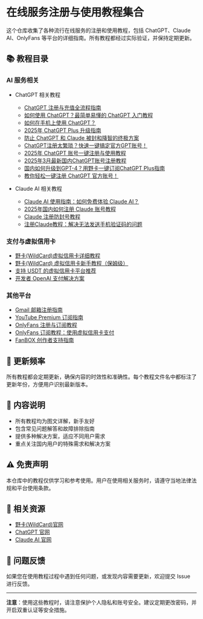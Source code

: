 # 在线服务注册与使用教程集合

这个仓库收集了各种流行在线服务的注册和使用教程，包括 ChatGPT、Claude AI、OnlyFans 等平台的详细指南。所有教程都经过实际验证，并保持定期更新。

## 📚 教程目录

### AI 服务相关
- ChatGPT 相关教程
  - [ChatGPT 注册与充值全流程指南](src/ChatGPT%20注册与充值全流程指南.md)
  - [如何使用 ChatGPT？最简单易懂的 ChatGPT 入门教程](src/如何使用%20ChatGPT？最简单易懂的%20ChatGPT%20入门教程.md)
  - [如何在手机上使用 ChatGPT？](src/如何在手机上使用%20ChatGPT？一键体验%20GPT-4.0%20的完整教程.md)
  - [2025年 ChatGPT Plus 升级指南](src/2025年最新教程：如何使用虚拟信用卡升级到%20ChatGPT%20Plus%20(GPT-4.0).md)
  - [防止 ChatGPT 和 Claude 被封和降智的终极方案](src/【2025最新】防止ChatGPT和Claude被封和降智的终极方案.md)
  - [ChatGPT注册太繁琐？快速一键搞定官方GPT账号！](src/ChatGPT注册太繁琐？教你快速一键搞定官方GPT账号！.md)
  - [2025年 ChatGPT 账号一键注册与使用教程](src/2025年%20ChatGPT%20账号一键注册与使用教程.md)
  - [2025年3月最新国内ChatGPT账号注册教程](src/2025年3月最新国内ChatGPT账号注册教程，无需手机验证码.md)
  - [国内如何升级到GPT-4？用野卡一键订阅ChatGPT Plus指南](src/【保姆级教程】国内如何升级到GPT-4？用野卡(WildCard)一键订阅ChatGPT%20Plus指南.md)
  - [教你轻松一键注册 ChatGPT 官方账号！](src/【完全指南】教你轻松一键注册%20ChatGPT%20官方账号！.md)

- Claude AI 相关教程
  - [Claude AI 使用指南：如何免费体验 Claude AI？](src/Claude%20AI%20使用指南：如何免费体验%20Claude%20AI？.md)
  - [2025年国内如何注册 Claude 账号教程](src/2025年国内如何注册%20Claude%20账号教程（无需%20SMS%20接码平台）.md)
  - [Claude 注册防封号教程](src/【2025最新】Claude注册防封号.md)
  - [注册Claude教程：解决无法发送手机验证码的问题](src/【2025亲测】注册Claude教程：解决无法发送手机验证码的问题.md)

### 支付与虚拟信用卡
- [野卡(WildCard)虚拟信用卡详细教程](src/【2025更新】野卡(WildCard)虚拟信用卡详细注册教程.md)
- [野卡(WildCard) 虚拟信用卡新手教程（保姆级）](src/野卡(WildCard)%20虚拟信用卡新手教程（保姆级）.md)
- [支持 USDT 的虚拟信用卡平台推荐](src/【2025推荐】支持%20USDT%20的虚拟信用卡与实体卡开卡平台.md)
- [开发者 OpenAI 支付解决方案](src/国内开发者如何解决%20OpenAI%20信用卡付款问题.md)

### 其他平台
- [Gmail 邮箱注册指南](src/【2025更新】Gmail谷歌邮箱注册指南（手动注册+一键注册）.md)
- [YouTube Premium 订阅指南](src/【新手小白】如何订阅%20YouTube%20Premium？2025%20最新订阅指南.md)
- [OnlyFans 注册与订阅教程](src/如何注册%20OnlyFans%20与订阅教程.md)
- [OnlyFans 订阅教程：使用虚拟信用卡支付](src/OnlyFans%20订阅教程：使用虚拟信用卡支付.md)
- [FanBOX 创作者支持指南](src/如何在%20FanBOX%20支持喜欢的创作者？没有信用卡也能轻松赞助！.md)

## 🔄 更新频率

所有教程都会定期更新，确保内容的时效性和准确性。每个教程文件名中都标注了更新年份，方便用户识别最新版本。

## 📝 内容说明

- 所有教程均为图文详解，新手友好
- 包含常见问题解答和故障排除指南
- 提供多种解决方案，适应不同用户需求
- 重点关注国内用户的特殊需求和解决方案

## ⚠️ 免责声明

本仓库中的教程仅供学习和参考使用。用户在使用相关服务时，请遵守当地法律法规和平台使用条款。

## 🔗 相关资源

- [野卡(WildCard)官网](https://yeka.ai/i/WILLIAMSAY)
- [ChatGPT 官网](https://chat.openai.com/)
- [Claude AI 官网](https://claude.ai/)

## 📢 问题反馈

如果您在使用教程过程中遇到任何问题，或发现内容需要更新，欢迎提交 Issue 进行反馈。

---

**注意**：使用这些教程时，请注意保护个人隐私和账号安全。建议定期更改密码，并开启双重认证等安全措施。